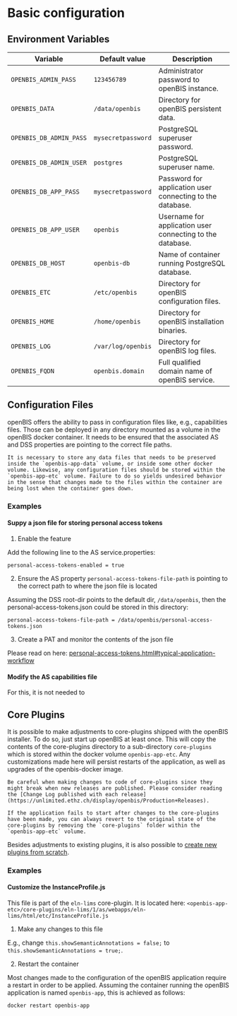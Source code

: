 # Basic configuration

## Environment Variables

| Variable | Default value | Description |
| -------- | ------------- | ----------- |
|`OPENBIS_ADMIN_PASS`|`123456789`|Administrator password to openBIS instance.|
|`OPENBIS_DATA`|`/data/openbis`|Directory for openBIS persistent data.|
|`OPENBIS_DB_ADMIN_PASS`|`mysecretpassword`|PostgreSQL superuser password. |
|`OPENBIS_DB_ADMIN_USER`|`postgres`|PostgreSQL superuser name.|
|`OPENBIS_DB_APP_PASS`|`mysecretpassword`|Password for application user connecting to the database.|
|`OPENBIS_DB_APP_USER`|`openbis`|Username for application user connecting to the database.|
|`OPENBIS_DB_HOST`|`openbis-db`|Name of container running PostgreSQL database.|
|`OPENBIS_ETC`|`/etc/openbis`|Directory for openBIS configuration files.|
|`OPENBIS_HOME`|`/home/openbis`|Directory for openBIS installation binaries.|
|`OPENBIS_LOG`|`/var/log/openbis`|Directory for openBIS log files.|
|`OPENBIS_FQDN`|`openbis.domain`|Full qualified domain name of openBIS service.|

## Configuration Files

openBIS offers the ability to pass in configuration files like, e.g., capabilities files. Those can be deployed in any directory mounted as a volume in the openBIS docker container. It needs to be ensured that the associated AS and DSS properties are pointing to the correct file paths.

```{note}
It is necessary to store any data files that needs to be preserved inside the `openbis-app-data` volume, or inside some other docker volume. Likewise, any configuration files should be stored within the `openbis-app-etc` volume. Failure to do so yields undesired behavior in the sense that changes made to the files within the container are being lost when the container goes down.
```

### Examples

#### Suppy a json file for storing personal access tokens

1. Enable the feature

Add the following line to the AS service.properties:
```
personal-access-tokens-enabled = true
```

2. Ensure the AS property `personal-access-tokens-file-path` is pointing to the correct path to where the json file is located

Assuming the DSS root-dir points to the default dir, `/data/openbis`, then the personal-access-tokens.json could be stored in this directory:
```
personal-access-tokens-file-path = /data/openbis/personal-access-tokens.json
```

3. Create a PAT and monitor the contents of the json file

Please read on here: [personal-access-tokens.html#typical-application-workflow](../../software-developer-documentation/apis/personal-access-tokens.md#typical-application-workflow)

#### Modify the AS capabilities file

For this, it is not needed to 

## Core Plugins 

It is possible to make adjustments to core-plugins shipped with the openBIS installer. To do so, just start up openBIS at least once. This will copy the contents of the core-plugins directory to a sub-directory `core-plugins` which is stored within the docker volume `openbis-app-etc`. Any customizations made here will persist restarts of the application, as well as upgrades of the openbis-docker image.

```{warning}
Be careful when making changes to code of core-plugins since they might break when new releases are published. Please consider reading the [Change Log published with each release](https://unlimited.ethz.ch/display/openbis/Production+Releases).

If the application fails to start after changes to the core-plugins have been made, you can always revert to the original state of the core-plugins by removing the `core-plugins` folder within the `openbis-app-etc` volume.
```

Besides adjustments to existing plugins, it is also possible to [create new plugins from scratch](../../software-developer-documentation/server-side-extensions/core-plugins.md).

### Examples

#### Customize the InstanceProfile.js

This file is part of the `eln-lims` core-plugin. It is located here:
`<openbis-app-etc>/core-plugins/eln-lims/1/as/webapps/eln-lims/html/etc/InstanceProfile.js`

1. Make any changes to this file

E.g., change `this.showSemanticAnnotations = false;` to `this.showSemanticAnnotations = true;`.

2. Restart the container

Most changes made to the configuration of the openBIS application require a restart in order to be applied. Assuming the container running the openBIS application is named `openbis-app`, this is achieved as follows:
```
docker restart openbis-app
```